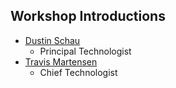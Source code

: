 ## Workshop Introductions

* [Dustin Schau](http://twitter.com/schaudustin)
  * Principal Technologist
* [Travis Martensen](http://twitter.com/tmartensen)
  * Chief Technologist
